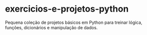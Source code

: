 # exercicios-e-projetos-python
Pequena coleção de projetos básicos em Python para treinar lógica, funções, dicionários e manipulação de dados.
